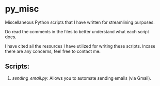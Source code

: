 # py_misc
Miscellaneous Python scripts that I have written for streamlining purposes.

Do read the comments in the files to better understand what each script does. 

I have cited all the resources I have utilized for writing these scripts. Incase there are any concerns, feel free to contact me.

## Scripts:

1. *sending_email.py*: Allows you to automate sending emails (via Gmail). 
